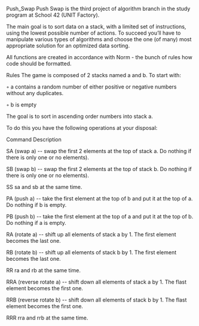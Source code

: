 Push_Swap
Push Swap is the third project of algorithm branch in the study program at School 42 (UNIT Factory).

The main goal is to sort data on a stack, with a limited set of instructions, using the lowest possible number of actions. To succeed you’ll have to manipulate various types of algorithms and choose the one (of many) most appropriate solution for an optimized data sorting.

All functions are created in accordance with Norm - the bunch of rules how code should be formatted.

Rules The game is composed of 2 stacks named a and b. To start with:

◦ a contains a random number of either positive or negative numbers without any duplicates.

◦ b is empty

The goal is to sort in ascending order numbers into stack a.

To do this you have the following operations at your disposal:

Command Description

SA (swap a) -- swap the first 2 elements at the top of stack a. Do nothing if there is only one or no elements).

SB (swap b) -- swap the first 2 elements at the top of stack b. Do nothing if there is only one or no elements).

SS sa and sb at the same time.

PA (push a) -- take the first element at the top of b and put it at the top of a. Do nothing if b is empty.

PB (push b) -- take the first element at the top of a and put it at the top of b. Do nothing if a is empty.

RA (rotate a) -- shift up all elements of stack a by 1. The first element becomes the last one.

RB (rotate b) -- shift up all elements of stack b by 1. The first element becomes the last one.

RR ra and rb at the same time.

RRA (reverse rotate a) -- shift down all elements of stack a by 1. The flast element becomes the first one.

RRB (reverse rotate b) -- shift down all elements of stack b by 1. The flast element becomes the first one.

RRR rra and rrb at the same time.
